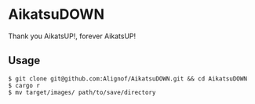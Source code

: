 # AikatsuDOWN
Thank you AikatsUP!, forever AikatsUP!

## Usage
```
$ git clone git@github.com:Alignof/AikatsuDOWN.git && cd AikatsuDOWN
$ cargo r 
$ mv target/images/ path/to/save/directory
```
